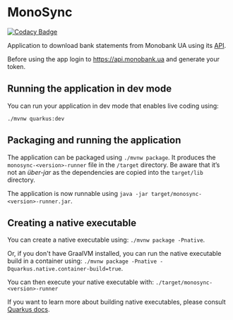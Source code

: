 # MonoSync

[![Codacy Badge](https://api.codacy.com/project/badge/Grade/8d52e0a50bdc4d9fa26eaa21eda5759e)](https://app.codacy.com/gh/yuriytkach/monosync?utm_source=github.com&utm_medium=referral&utm_content=yuriytkach/monosync&utm_campaign=Badge_Grade_Settings)

Application to download bank statements from Monobank UA using its [API](https://api.monobank.ua).

Before using the app login to https://api.monobank.ua and generate your token.

## Running the application in dev mode

You can run your application in dev mode that enables live coding using:
```
./mvnw quarkus:dev
```

## Packaging and running the application

The application can be packaged using `./mvnw package`.
It produces the `monosync-<version>-runner` file in the `/target` directory.
Be aware that it’s not an _über-jar_ as the dependencies are copied into the `target/lib` directory.

The application is now runnable using `java -jar target/monosync-<version>-runner.jar`.

## Creating a native executable

You can create a native executable using: `./mvnw package -Pnative`.

Or, if you don't have GraalVM installed, you can run the native executable build in a container using: 
`./mvnw package -Pnative -Dquarkus.native.container-build=true`.

You can then execute your native executable with: `./target/monosync-<version>-runner`

If you want to learn more about building native executables, please consult 
[Quarkus docs](https://quarkus.io/guides/building-native-image).
